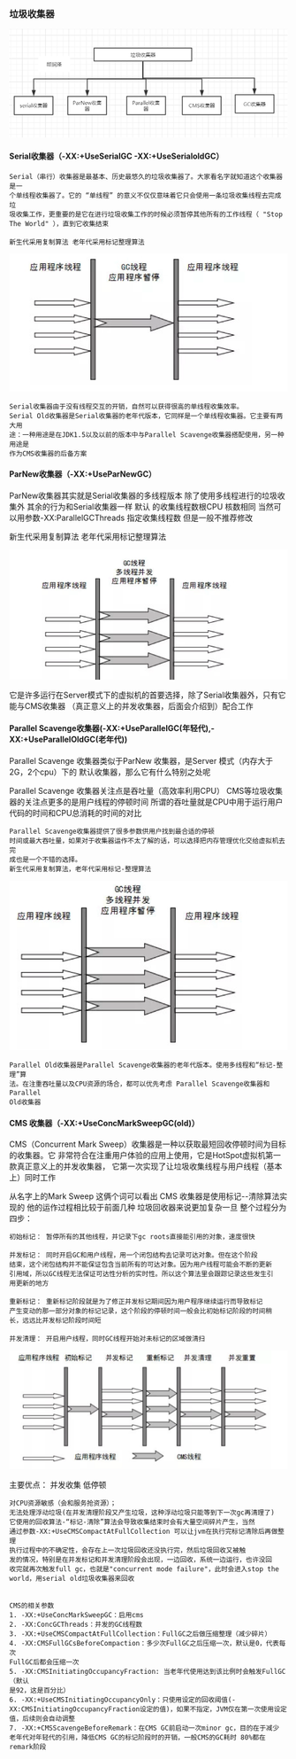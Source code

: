 ### 垃圾收集器

![图片](https://raw.githubusercontent.com/qiurunze123/imageall/master/jvm1010.png)

#### Serial收集器（-XX:+UseSerialGC -XX:+UseSerialoldGC）

    Serial（串行）收集器是最基本、历史最悠久的垃圾收集器了。大家看名字就知道这个收集器是一
    个单线程收集器了。它的 “单线程” 的意义不仅仅意味着它只会使用一条垃圾收集线程去完成垃
    圾收集工作，更重要的是它在进行垃圾收集工作的时候必须暂停其他所有的工作线程（ "Stop
    The World" ），直到它收集结束
    
    新生代采用复制算法 老年代采用标记整理算法
    
![图片](https://raw.githubusercontent.com/qiurunze123/imageall/master/jvm1011.png)


    Serial收集器由于没有线程交互的开销，自然可以获得很高的单线程收集效率。
    Serial Old收集器是Serial收集器的老年代版本，它同样是一个单线程收集器。它主要有两大用
    途：一种用途是在JDK1.5以及以前的版本中与Parallel Scavenge收集器搭配使用，另一种用途是
    作为CMS收集器的后备方案
    
#### ParNew收集器（-XX:+UseParNewGC）

ParNew收集器其实就是Serial收集器的多线程版本 除了使用多线程进行的垃圾收集外 其余的行为和Serial收集器一样 默认
的收集线程数根CPU 核数相同 当然可以用参数-XX:ParallelGCThreads 指定收集线程数 但是一般不推荐修改

新生代采用复制算法 老年代采用标记整理算法

![图片](https://raw.githubusercontent.com/qiurunze123/imageall/master/jvm1012.png)

它是许多运行在Server模式下的虚拟机的首要选择，除了Serial收集器外，只有它能与CMS收集器
（真正意义上的并发收集器，后面会介绍到）配合工作

#### Parallel Scavenge收集器(-XX:+UseParallelGC(年轻代),-XX:+UseParallelOldGC(老年代))

Parallel Scavenge 收集器类似于ParNew 收集器，是Server 模式（内存大于2G，2个cpu）下的
默认收集器，那么它有什么特别之处呢

Parallel Scavenge 收集器关注点是吞吐量（高效率利用CPU） CMS等垃圾收集器的关注点更多的是用户线程的停顿时间
所谓的吞吐量就是CPU中用于运行用户代码的时间和CPU总消耗的时间的对比  

    Parallel Scavenge收集器提供了很多参数供用户找到最合适的停顿
    时间或最大吞吐量，如果对于收集器运作不太了解的话，可以选择把内存管理优化交给虚拟机去完
    成也是一个不错的选择。
    新生代采用复制算法，老年代采用标记-整理算法
    
![图片](https://raw.githubusercontent.com/qiurunze123/imageall/master/jvm1013.png)

    Parallel Old收集器是Parallel Scavenge收集器的老年代版本。使用多线程和“标记-整理”算
    法。在注重吞吐量以及CPU资源的场合，都可以优先考虑 Parallel Scavenge收集器和Parallel
    Old收集器
    
    
#### CMS 收集器（-XX:+UseConcMarkSweepGC(old)）

CMS（Concurrent Mark Sweep）收集器是一种以获取最短回收停顿时间为目标的收集器。它
非常符合在注重用户体验的应用上使用，它是HotSpot虚拟机第一款真正意义上的并发收集器，
它第一次实现了让垃圾收集线程与用户线程（基本上）同时工作

从名字上的Mark Sweep 这俩个词可以看出 CMS 收集器是使用标记--清除算法实现的 他的运作过程相比较于前面几种
垃圾回收器来说更加复杂一旦 整个过程分为四步：

    初始标记： 暂停所有的其他线程，并记录下gc roots直接能引用的对象，速度很快 
    
    并发标记： 同时开启GC和用户线程，用一个闭包结构去记录可达对象。但在这个阶段
    结束，这个闭包结构并不能保证包含当前所有的可达对象。因为用户线程可能会不断的更新
    引用域，所以GC线程无法保证可达性分析的实时性。所以这个算法里会跟踪记录这些发生引
    用更新的地方
    
    重新标记： 重新标记阶段就是为了修正并发标记期间因为用户程序继续运行而导致标记
    产生变动的那一部分对象的标记记录，这个阶段的停顿时间一般会比初始标记阶段的时间稍
    长，远远比并发标记阶段时间短
    
    并发清理： 开启用户线程，同时GC线程开始对未标记的区域做清扫

![图片](https://raw.githubusercontent.com/qiurunze123/imageall/master/jvm1014.png)

主要优点： 并发收集 低停顿 


    对CPU资源敏感（会和服务抢资源）；
    无法处理浮动垃圾(在并发清理阶段又产生垃圾，这种浮动垃圾只能等到下一次gc再清理了)
    它使用的回收算法-“标记-清除”算法会导致收集结束时会有大量空间碎片产生，当然
    通过参数-XX:+UseCMSCompactAtFullCollection 可以让jvm在执行完标记清除后再做整
    理
    执行过程中的不确定性，会存在上一次垃圾回收还没执行完，然后垃圾回收又被触
    发的情况，特别是在并发标记和并发清理阶段会出现，一边回收，系统一边运行，也许没回
    收完就再次触发full gc，也就是"concurrent mode failure"，此时会进入stop the
    world，用serial old垃圾收集器来回收
    
    
    CMS的相关参数
    1. -XX:+UseConcMarkSweepGC：启用cms
    2. -XX:ConcGCThreads：并发的GC线程数
    3. -XX:+UseCMSCompactAtFullCollection：FullGC之后做压缩整理（减少碎片）
    4. -XX:CMSFullGCsBeforeCompaction：多少次FullGC之后压缩一次，默认是0，代表每次
    FullGC后都会压缩一次
    5. -XX:CMSInitiatingOccupancyFraction: 当老年代使用达到该比例时会触发FullGC（默认
    是92，这是百分比）
    6. -XX:+UseCMSInitiatingOccupancyOnly：只使用设定的回收阈值(-
    XX:CMSInitiatingOccupancyFraction设定的值)，如果不指定，JVM仅在第一次使用设定
    值，后续则会自动调整
    7. -XX:+CMSScavengeBeforeRemark：在CMS GC前启动一次minor gc，目的在于减少
    老年代对年轻代的引用，降低CMS GC的标记阶段时的开销，一般CMS的GC耗时 80%都在
    remark阶段